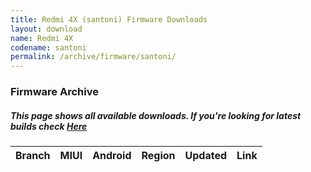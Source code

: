 ```yaml
---
title: Redmi 4X (santoni) Firmware Downloads
layout: download
name: Redmi 4X
codename: santoni
permalink: /archive/firmware/santoni/
---
```



### Firmware Archive
##### This page shows all available downloads. If you're looking for latest builds check [Here](/firmware/santoni/)


<div class="table-responsive-md" id="table-wrapper">
<table id="firmware" class="compact table table-striped table-hover table-sm">
    <thead class="thead-dark">
        <tr>
            <th>Branch</th>
            <th>MIUI</th>
            <th>Android</th>
            <th>Region</th>
            <th>Updated</th>
            <th>Link</th>
        </tr>
    </thead>
    <script>loadFirmwareDownloads('santoni', 'full')</script>
</table>
</div>
